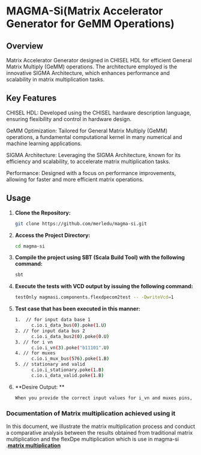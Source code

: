
# MAGMA-Si(Matrix Accelerator Generator for GeMM Operations)
## Overview
Matrix Accelerator Generator designed in CHISEL HDL for efficient General Matrix Multiply (GeMM) operations. The architecture employed is the innovative SIGMA Architecture, which enhances performance and scalability in matrix multiplication tasks.

## Key Features
CHISEL HDL: Developed using the CHISEL hardware description language, ensuring flexibility and control in hardware design.

GeMM Optimization: Tailored for General Matrix Multiply (GeMM) operations, a fundamental computational kernel in many numerical and machine learning applications.

SIGMA Architecture: Leveraging the SIGMA Architecture, known for its efficiency and scalability, to accelerate matrix multiplication tasks.

Performance: Designed with a focus on performance improvements, allowing for faster and more efficient matrix operations.

## Usage
1. **Clone the Repository:**

   ```bash
   git clone https://github.com/merledu/magma-si.git

2. **Access the Project Directory:**

      ```bash
    cd magma-si

3. **Compile the project using SBT (Scala Build Tool) with the following command:**

      ```bash
    sbt
4. **Execute the tests with VCD output by issuing the following command:**

      ```bash
    testOnly magmasi.components.flexdpecom2test -- -DwriteVcd=1
5. **Test case that has been executed in this manner:**

      ```bash
    1.  // for input data base 1
            c.io.i_data_bus(0).poke(1.U) 
    2. // for input data bus 2
            c.io.i_data_bus2(0).poke(0.U)
    3. // for i vn
            c.io.i_vn(3).poke("b11101".U)
    4. // for muxes
            c.io.i_mux_bus(576).poke(1.B)
    5. // stationary and valid
            c.io.i_stationary.poke(1.B)
            c.io.i_data_valid.poke(1.B)
6. **Desire Output: **

      ```bash
    When you provide the correct input values for i_vn and muxes pins, you will receive the expected matrix output.

### Documentation of Matrix multiplication achieved using it
In this document, we illustrate the matrix multiplication process and conduct a comparative analysis between the results obtained from traditional matrix multiplication and the flexDpe multiplication which is use in magma-si .[**matrix multiplication**](https://docs.google.com/document/d/15aigRM_oNeKfkhLxfViAmdg0WECZvXFH9sVD7_mFjsg/edit)
